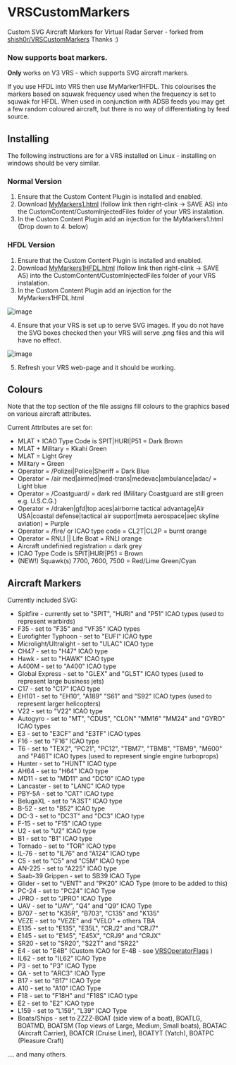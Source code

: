 # VRSCustomMarkers
Custom SVG Aircraft Markers for Virtual Radar Server - forked from [shish0r/VRSCustomMarkers](https://github.com/shish0r/VRSCustomMarkers) Thanks :)

### Now supports boat markers.


**Only** works on V3 VRS - which supports SVG aircraft markers.

If you use HFDL into VRS then use MyMarker1HFDL. This colourises the markers based on squwak frequency used when the frequency is set to squwak for HFDL. When used in conjunction with ADSB feeds you may get a few random coloured aircraft, but there is no way of differentiating by feed source.

## Installing

The following instructions are for a VRS installed on Linux - installing on windows should be very similar.

### Normal Version

1) Ensure that the Custom Content Plugin is installed and enabled.
2) Download [MyMarkers1.html](https://raw.githubusercontent.com/rikgale/VRSCustomMarkers/main/MyMarkers1.html) (follow link then right-clink -> SAVE AS) into the CustomContent/CustomInjectedFiles folder of your VRS instalation.
3) In the Custom Content Plugin add an injection for the MyMarkers1.html  (Drop down to 4. below)

### HFDL Version

1) Ensure that the Custom Content Plugin is installed and enabled.
2) Download [MyMarkers1HFDL.html](https://raw.githubusercontent.com/rikgale/VRSCustomMarkers/main/MyMarkers1HFDL.html) (follow link then right-clink -> SAVE AS) into the CustomContent/CustomInjectedFiles folder of your VRS instalation.
3) In the Custom Content Plugin add an injection for the MyMarkers1HFDL.html

![image](https://user-images.githubusercontent.com/66202012/183701733-cab61151-b21b-46e9-bc87-8d401c662eb9.png)


4) Ensure that your VRS is set up to serve SVG images. If you do not have the SVG boxes checked then your VRS will serve .png files and this will have no effect.

![image](https://user-images.githubusercontent.com/66202012/183702047-d948cfbd-0a62-4d47-a3a1-fb5d3f328f4b.png)

5) Refresh your VRS web-page and it should be working.

## Colours

Note that the top section of the file assigns fill colours to the graphics based on various aircraft attributes.

Current Attributes are set for:

- MLAT + ICAO Type Code is SPIT|HURI|P51 = Dark Brown
- MLAT + Military = Kkahi Green
- MLAT = Light Grey
- Military = Green
- Operator = /Polizei|Police|Sheriff = Dark Blue
- Operator = /air med|airmed|med-trans|medevac|ambulance|adac/ = Light blue
- Operator = /Coastguard/ = dark red (Military Coastguard are still green e.g. U.S.C.G.)
- Operator = /draken|gfd|top aces|airborne tactical advantage|Air USA|coastal defense|tactical air support|meta aerospace|aec skyline aviation) = Purple
- Operator = /fire/ or ICAO type code = CL2T|CL2P = burnt orange
- Operator = RNLI || Life Boat = RNLI orange
- Aircraft undefinied registration = dark grey
- ICAO Type Code is SPIT|HURI|P51 = Brown
- (NEW!) Squawk(s) 7700, 7600, 7500 = Red/Lime Green/Cyan

## Aircraft Markers

Currently included SVG:

- Spitfire - currently set to "SPIT",  "HURI" and "P51" ICAO types (used to represent warbirds)
- F35 - set to "F35" and "VF35" ICAO types
- Eurofighter Typhoon - set to "EUFI" ICAO type
- Microlight/Ultralight - set to "ULAC" ICAO type
- CH47 - set to "H47" ICAO type
- Hawk - set to "HAWK" ICAO type
- A400M - set to "A400" ICAO type
- Global Express - set to "GLEX" and "GL5T" ICAO types (used to represent large business jets)
- C17 - set to "C17" ICAO type
- EH101 - set to "EH10", "A189" "S61" and "S92" ICAO types (used to represent larger helicopters)
- V22 - set to "V22" ICAO type
- Autogyro - set to "MT", "CDUS", "CLON" "MM16" "MM24" and "GYRO" ICAO types
- E3 - set to "E3CF" and "E3TF" ICAO types
- F16 - set to "F16" ICAO type
- T6 - set to "TEX2", "PC21", "PC12", "TBM7", "TBM8", "TBM9", "M600" and "P46T" ICAO types (used to represent single engine turboprops)
- Hunter - set to "HUNT" ICAO type
- AH64 - set to "H64" ICAO type
- MD11 - set to "MD11" and "DC10" ICAO type
- Lancaster - set to "LANC" ICAO type
- PBY-5A - set to "CAT" ICAO type
- BelugaXL - set to "A3ST" ICAO type
- B-52 - set to "B52" ICAO type
- DC-3 - set to "DC3T" and "DC3" ICAO type
- F-15 - set to "F15" ICAO type
- U2 - set to "U2" ICAO type
- B1 - set to "B1" ICAO type
- Tornado - set to "TOR" ICAO type
- IL-76 - set to "IL76" and "A124" ICAO type
- C5 - set to "C5" and "C5M" ICAO type
- AN-225 - set to "A225" ICAO type
- Saab-39 Grippen - set to SB39 ICAO Type
- Glider - set to "VENT" and "PK20" ICAO Type (more to be added to this)
- PC-24 - set to "PC24" ICAO Type
- JPRO - set to "JPRO" ICAO Type
- UAV - set to "UAV", "Q4" and "Q9" ICAO Type
- B707 - set to "K35R", "B703", "C135" and "K135"
- VEZE - set to "VEZE" and "VELO" + others TBA
- E135 - set to "E135", "E35L", "CRJ2" and "CRJ7"
- E145 - set to "E145", "E45X", "CRJ9" and "CRJX"
- SR20 - set to "SR20", "S22T" and "SR22"
- E4 - set to "E4B" (Custom ICAO for E-4B - see [VRSOperatorFlags](https://github.com/rikgale/VRSOperatorFlags) )
- IL62 - set to "IL62" ICAO Type
- P3 - set to "P3" ICAO Type
- GA - set to "ARC3" ICAO Type
- B17 - set to "B17" ICAO Type
- A10 - set to "A10" ICAO Type
- F18 - set to "F18H" and "F18S" ICAO type
- E2 - set to "E2" ICAO type
- L159 - set to "L159", "L39" ICAO Type
- Boats/Ships - set to ZZZZ-BOAT (side view of a boat), BOATLG, BOATMD, BOATSM (Top views of Large, Medium, Small boats), BOATAC (Aircraft Carrier), BOATCR (Cruise Liner), BOATYT (Yatch), BOATPC (Pleasure Craft)

.... and many others.
